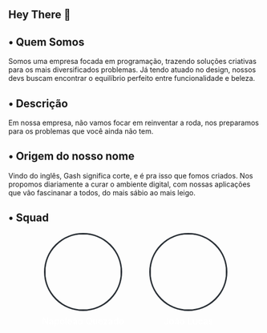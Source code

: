 ## Hey There 🦊


## • Quem Somos

Somos uma empresa focada em programação, trazendo soluções criativas para os mais diversificados problemas. Já tendo atuado no design, nossos devs buscam encontrar o equilíbrio perfeito entre funcionalidade e beleza.


## • Descrição
Em nossa empresa, não vamos focar em reinventar a roda, nos preparamos para os problemas que você ainda não tem.


## • Origem do nosso nome
Vindo do inglês, Gash significa corte, e é pra isso que fomos criados. Nos propomos diariamente  a curar o ambiente digital, com nossas aplicações que vão fascinanar a todos, do mais sábio ao mais leigo.

## • Squad

<div align="center" style="display: flex; justify-content: center; gap: 50px; flex-wrap: wrap;">
  <!-- Dev 1 -->
  <div style="text-align: center; flex: 0 0 auto;">
    <a href="https://github.com/napoleaoquezado" style="text-decoration: none;">
      <img src="https://avatars.githubusercontent.com/u/102835435?v=4" width="150" height="150" style="border-radius: 50%; object-fit: cover; border: 3px solid #2b3137;">
      <p style="color: white; margin-top: 10px; font-size: 18px; font-weight: 500;">Napoleão Quezado</p>
    </a>
  </div>
  
  <!-- Dev 2 -->
  <div style="text-align: center; flex: 0 0 auto;">
    <a href="https://github.com/jotaeli" style="text-decoration: none;">
      <img src="https://avatars.githubusercontent.com/u/100056719?v=4" width="150" height="150" style="border-radius: 50%; object-fit: cover; border: 3px solid #2b3137;">
      <p style="color: white; margin-top: 10px; font-size: 18px; font-weight: 500;">João Lucas</p>
    </a>
  </div>
</div>



